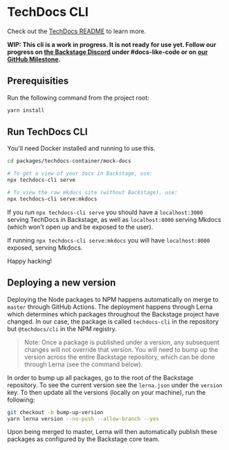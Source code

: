 # TechDocs CLI

Check out the [TechDocs README](https://github.com/backstage/backstage/blob/master/plugins/techdocs/README.md) to learn more.

**WIP: This cli is a work in progress. It is not ready for use yet. Follow our progress on [the Backstage Discord](https://discord.gg/MUpMjP2) under #docs-like-code or on [our GitHub Milestone](https://github.com/backstage/backstage/milestone/15).**

## Prerequisities

Run the following command from the project root:

```bash
yarn install
```

## Run TechDocs CLI

You'll need Docker installed and running to use this.

```bash
cd packages/techdocs-container/mock-docs

# To get a view of your docs in Backstage, use:
npx techdocs-cli serve

# To view the raw mkdocs site (without Backstage), use:
npx techdocs-cli serve:mkdocs
```

If you run `npx techdocs-cli serve` you should have a `localhost:3000` serving TechDocs in Backstage, as well as `localhost:8000` serving Mkdocs (which won't open up and be exposed to the user).

If running `npx techdocs-cli serve:mkdocs` you will have `localhost:8000` exposed, serving Mkdocs.

Happy hacking!

## Deploying a new version

Deploying the Node packages to NPM happens automatically on merge to `master` through GitHub Actions. The deployment happens through Lerna which determines which packages throughout the Backstage project have changed. In our case, the package is called `techdocs-cli` in the repository but `@techdocs/cli` in the NPM registry.

> Note: Once a package is published under a version, any subsequent changes will not override that version. You will need to bump up the version across the entire Backstage repository, which can be done through Lerna (see the command below).

In order to bump up all packages, go to the root of the Backstage repository. To see the current version see the `lerna.json` under the `version` key. To then update all the versions (locally on your machine), run the following:

```bash
git checkout -b bump-up-version
yarn lerna version --no-push --allow-branch --yes
```

Upon being merged to master, Lerna will then automatically publish these packages as configured by the Backstage core team.
